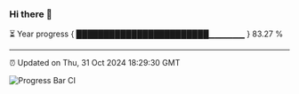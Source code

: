 ### Hi there 👋

⏳ Year progress { ████████████████████████▁▁▁▁▁▁ } 83.27 %

---

⏰ Updated on Thu, 31 Oct 2024 18:29:30 GMT

![Progress Bar CI](https://github.com/ZhaoGui/ZhaoGui/workflows/Progress%20Bar%20CI/badge.svg)
